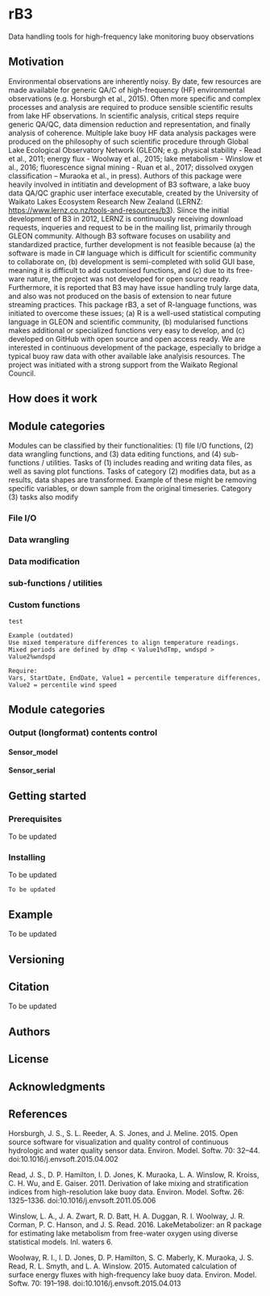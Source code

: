 # rB3

Data handling tools for high-frequency lake monitoring buoy observations

## Motivation
Environmental observations are inherently noisy. By date, few resources are made available for generic QA/C of high-frequency (HF) environmental observations (e.g. Horsburgh et al., 2015). Often more specific and complex processes and analysis are required to produce sensible scientific results from lake HF observations. In scientific analysis, critical steps require generic QA/QC, data dimension reduction and representation, and finally analysis of coherence. Multiple lake buoy HF data analysis packages were produced on the philosophy of such scientific procedure through Global Lake Ecological Observatory Network (GLEON; e.g. physical stability - Read et al., 2011; energy flux - Woolway et al., 2015; lake metabolism - Winslow et al., 2016; fluorescence signal mining - Ruan et al., 2017; dissolved oxygen classification – Muraoka et al., in press). Authors of this package were heavily involved in intitiatin and development of B3 software, a lake buoy data QA/QC graphic user interface executable, created by the University of Waikato Lakes Ecosystem Research New Zealand (LERNZ: https://www.lernz.co.nz/tools-and-resources/b3). Siince the initial development of B3 in 2012, LERNZ is continuously receiving download requests, inqueries and request to be in the mailing list, primarily through GLEON community. Although B3 software focuses on usability and standardized practice, further development is not feasible because (a) the software is made in C# language which is difficult for scientific community to collaborate on, (b) development is semi-completed with solid GUI base, meaning it is difficult to add customised functions, and (c) due to its free-ware nature, the project was not developed for open source ready. Furthermore, it is reported that B3 may have issue handling truly large data, and also was not produced on the basis of extension to near future streaming practices. This package rB3, a set of R-language functions, was initiated to overcome these issues; (a) R is a well-used statistical computing language in GLEON and scientific community, (b) modularised functions makes additional or specialized functions very easy to develop, and (c) developed on GitHub with open source and open access ready. We are interested in continuous development of the package, especially to bridge a typical buoy raw data with other available lake analyisis resources. The project was initiated with a strong support from the Waikato Regional Council.

## How does it work


## Module categories

Modules can be classified by their functionalities: (1) file I/O functions, (2) data wrangling functions, and (3) data editing functions, and (4) sub-functions / utilities. Tasks of (1) includes reading and writing data files, as well as saving plot functions. Tasks of category (2) modifies data, but as a results, data shapes are transformed. Example of these might be removing specific variables, or down sample from the original timeseries. Category (3) tasks also modify

### File I/O

### Data wrangling

### Data modification

### sub-functions / utilities

### Custom functions

```
test
```


``` 
Example (outdated)
Use mixed temperature differences to align temperature readings. 
Mixed periods are defined by dTmp < Value1%dTmp, wndspd > Value2%wndspd

Require: 
Vars, StartDate, EndDate, Value1 = percentile temperature differences, Value2 = percentile wind speed
```

## Module categories

### Output (longformat) contents control
#### Sensor_model
#### Sensor_serial

## Getting started

### Prerequisites

To be updated

### Installing

To be updated 

```
To be updated 
```

## Example

To be updated

## Versioning


## Citation

To be updated

## Authors


## License


## Acknowledgments

## References
Horsburgh, J. S., S. L. Reeder, A. S. Jones, and J. Meline. 2015. Open source software for visualization and quality control of continuous hydrologic and water quality sensor data. Environ. Model. Softw. 70: 32–44. doi:10.1016/j.envsoft.2015.04.002

Read, J. S., D. P. Hamilton, I. D. Jones, K. Muraoka, L. A. Winslow, R. Kroiss, C. H. Wu, and E. Gaiser. 2011. Derivation of lake mixing and stratification indices from high-resolution lake buoy data. Environ. Model. Softw. 26: 1325–1336. doi:10.1016/j.envsoft.2011.05.006

Winslow, L. A., J. A. Zwart, R. D. Batt, H. A. Duggan, R. I. Woolway, J. R. Corman, P. C. Hanson, and J. S. Read. 2016. LakeMetabolizer: an R package for estimating lake metabolism from free-water oxygen using diverse statistical models. Inl. waters 6.

Woolway, R. I., I. D. Jones, D. P. Hamilton, S. C. Maberly, K. Muraoka, J. S. Read, R. L. Smyth, and L. A. Winslow. 2015. Automated calculation of surface energy fluxes with high-frequency lake buoy data. Environ. Model. Softw. 70: 191–198. doi:10.1016/j.envsoft.2015.04.013

